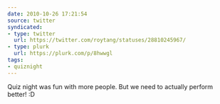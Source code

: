 ```yaml
---
date: 2010-10-26 17:21:54
source: twitter
syndicated:
- type: twitter
  url: https://twitter.com/roytang/statuses/28810245967/
- type: plurk
  url: https://plurk.com/p/8hwwgl
tags:
- quiznight
---
```


Quiz night was fun with more people. But we need to actually perform better! :D